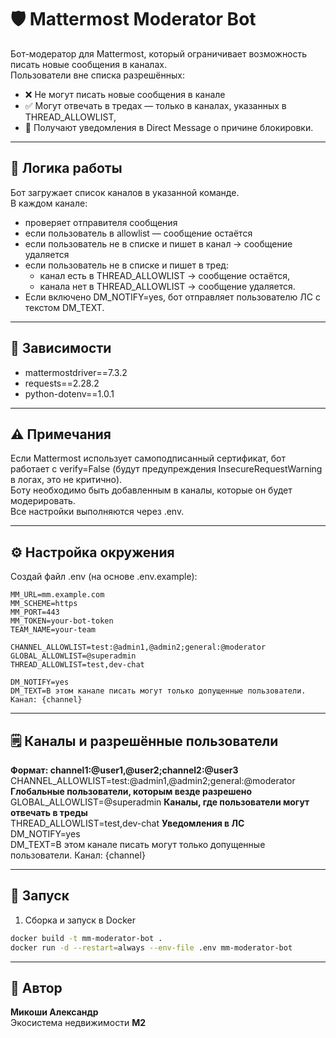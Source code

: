 # 🛡️ Mattermost Moderator Bot
Бот-модератор для Mattermost, который ограничивает возможность писать новые сообщения в каналах.  
Пользователи вне списка разрешённых:
- ❌ Не могут писать новые сообщения в канале
- ✅ Могут отвечать в тредах — только в каналах, указанных в THREAD_ALLOWLIST,
- 📩 Получают уведомления в Direct Message о причине блокировки.

---
## 📜 Логика работы
Бот загружает список каналов в указанной команде.  
В каждом канале:
- проверяет отправителя сообщения
- если пользователь в allowlist — сообщение остаётся
- если пользователь не в списке и пишет в канал → сообщение удаляется
- если пользователь не в списке и пишет в тред:
    - канал есть в THREAD_ALLOWLIST → сообщение остаётся,
    - канала нет в THREAD_ALLOWLIST → сообщение удаляется.
- Если включено DM_NOTIFY=yes, бот отправляет пользователю ЛС с текстом DM_TEXT.

---
## 🔧 Зависимости
- mattermostdriver==7.3.2
- requests==2.28.2
- python-dotenv==1.0.1

---
## ⚠️ Примечания
Если Mattermost использует самоподписанный сертификат, бот работает с verify=False (будут предупреждения InsecureRequestWarning в логах, это не критично).  
Боту необходимо быть добавленным в каналы, которые он будет модерировать.  
Все настройки выполняются через .env.

---
## ⚙️ Настройка окружения
Создай файл .env (на основе .env.example):
```
MM_URL=mm.example.com
MM_SCHEME=https
MM_PORT=443
MM_TOKEN=your-bot-token
TEAM_NAME=your-team

CHANNEL_ALLOWLIST=test:@admin1,@admin2;general:@moderator
GLOBAL_ALLOWLIST=@superadmin
THREAD_ALLOWLIST=test,dev-chat

DM_NOTIFY=yes
DM_TEXT=В этом канале писать могут только допущенные пользователи. Канал: {channel}
```

---
## 🗒️ Каналы и разрешённые пользователи
**Формат: channel1:@user1,@user2;channel2:@user3**  
CHANNEL_ALLOWLIST=test:@admin1,@admin2;general:@moderator
**Глобальные пользователи, которым везде разрешено**  
GLOBAL_ALLOWLIST=@superadmin
**Каналы, где пользователи могут отвечать в треды**  
THREAD_ALLOWLIST=test,dev-chat
**Уведомления в ЛС**  
DM_NOTIFY=yes  
DM_TEXT=В этом канале писать могут только допущенные пользователи. Канал: {channel}  

---
## 🚀 Запуск
1. Сборка и запуск в Docker
```bash
docker build -t mm-moderator-bot .
docker run -d --restart=always --env-file .env mm-moderator-bot
```

---
## 👤 Автор
**Микоши Александр**  
Экосистема недвижимости **М2**